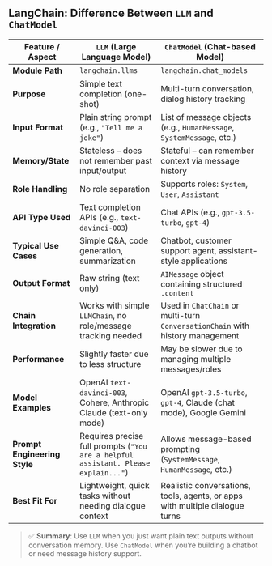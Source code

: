 ##  LangChain: Difference Between `LLM` and `ChatModel`

| Feature / Aspect           | `LLM` (Large Language Model)                                                                 | `ChatModel` (Chat-based Model)                                                             |
|----------------------------|-----------------------------------------------------------------------------------------------|---------------------------------------------------------------------------------------------|
| **Module Path**            | `langchain.llms`                                                                              | `langchain.chat_models`                                                                    |
| **Purpose**                | Simple text completion (one-shot)                                                             | Multi-turn conversation, dialog history tracking                                           |
| **Input Format**           | Plain string prompt (e.g., `"Tell me a joke"`)                                                | List of message objects (e.g., `HumanMessage`, `SystemMessage`, etc.)                      |
| **Memory/State**           | Stateless – does not remember past input/output                                               | Stateful – can remember context via message history                                        |
| **Role Handling**          | No role separation                                                                            | Supports roles: `System`, `User`, `Assistant`                                              |
| **API Type Used**          | Text completion APIs (e.g., `text-davinci-003`)                                               | Chat APIs (e.g., `gpt-3.5-turbo`, `gpt-4`)                                                  |
| **Typical Use Cases**      | Simple Q&A, code generation, summarization                                                    | Chatbot, customer support agent, assistant-style applications                              |
| **Output Format**          | Raw string (text only)                                                                        | `AIMessage` object containing structured `.content`                                         |
| **Chain Integration**      | Works with simple `LLMChain`, no role/message tracking needed                                 | Used in `ChatChain` or multi-turn `ConversationChain` with history management              |
| **Performance**            | Slightly faster due to less structure                                                         | May be slower due to managing multiple messages/roles                                      |
| **Model Examples**         | OpenAI `text-davinci-003`, Cohere, Anthropic Claude (text-only mode)                          | OpenAI `gpt-3.5-turbo`, `gpt-4`, Claude (chat mode), Google Gemini                         |
| **Prompt Engineering Style** | Requires precise full prompts (`"You are a helpful assistant. Please explain..."`)           | Allows message-based prompting (`SystemMessage`, `HumanMessage`, etc.)                     |
| **Best Fit For**           | Lightweight, quick tasks without needing dialogue context                                     | Realistic conversations, tools, agents, or apps with multiple dialogue turns               |

> ✅ **Summary**: Use `LLM` when you just want plain text outputs without conversation memory. Use `ChatModel` when you’re building a chatbot or need message history support.
